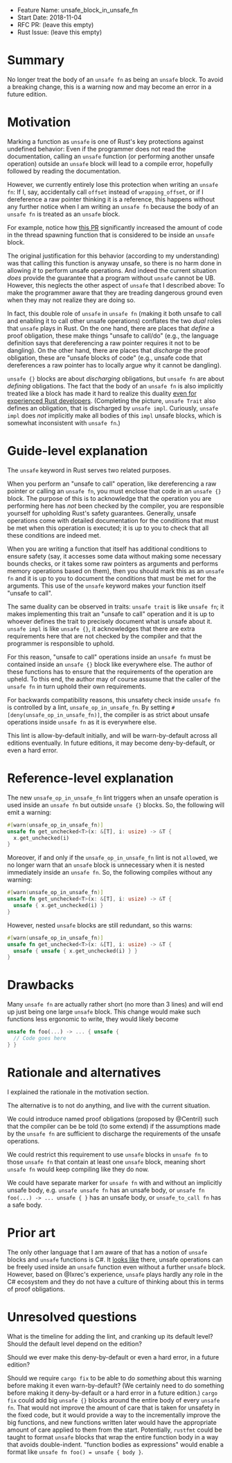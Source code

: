- Feature Name: unsafe_block_in_unsafe_fn
- Start Date: 2018-11-04
- RFC PR: (leave this empty)
- Rust Issue: (leave this empty)

# Summary
[summary]: #summary

No longer treat the body of an `unsafe fn` as being an `unsafe` block.  To avoid
a breaking change, this is a warning now and may become an error in a future
edition.

# Motivation
[motivation]: #motivation

Marking a function as `unsafe` is one of Rust's key protections against
undefined behavior: Even if the programmer does not read the documentation,
calling an `unsafe` function (or performing another unsafe operation) outside an
`unsafe` block will lead to a compile error, hopefully followed by reading the
documentation.

However, we currently entirely lose this protection when writing an `unsafe fn`:
If I, say, accidentally call `offset` instead of `wrapping_offset`, or if I
dereference a raw pointer thinking it is a reference, this happens without any
further notice when I am writing an `unsafe fn` because the body of an `unsafe
fn` is treated as an `unsafe` block.

For example, notice how
[this PR](https://github.com/rust-lang/rust/pull/55043/files) significantly
increased the amount of code in the thread spawning function that is considered
to be inside an `unsafe` block.

The original justification for this behavior (according to my understanding) was
that calling this function is anyway unsafe, so there is no harm done in
allowing *it* to perform unsafe operations.  And indeed the current situation
*does* provide the guarantee that a program without `unsafe` cannot be UB.
However, this neglects the other aspect of `unsafe` that I described above: To
make the programmer aware that they are treading dangerous ground even when they
may not realize they are doing so.

In fact, this double role of `unsafe` in `unsafe fn` (making it both unsafe to
call and enabling it to call other unsafe operations) conflates the two *dual*
roles that `unsafe` plays in Rust.  On the one hand, there are places that
*define* a proof obligation, these make things "unsafe to call/do" (e.g., the
language definition says that dereferencing a raw pointer requires it not to be
dangling).  On the other hand, there are places that *discharge* the proof
obligation, these are "unsafe blocks of code" (e.g., unsafe code that
dereferences a raw pointer has to locally argue why it cannot be dangling).

`unsafe {}` blocks are about *discharging* obligations, but `unsafe fn` are
about *defining* obligations.  The fact that the body of an `unsafe fn` is also
implicitly treated like a block has made it hard to realize this duality
[even for experienced Rust developers][unsafe-dual].  (Completing the picture,
`unsafe Trait` also defines an obligation, that is discharged by `unsafe impl`.
Curiously, `unsafe impl` does *not* implicitly make all bodies of this `impl`
unsafe blocks, which is somewhat inconsistent with `unsafe fn`.)

[unsafe-dual]: https://github.com/rust-lang/rfcs/pull/2585#issuecomment-577852430

# Guide-level explanation
[guide-level-explanation]: #guide-level-explanation

The `unsafe` keyword in Rust serves two related purposes.

When you perform an "unsafe to call" operation, like dereferencing a raw pointer
or calling an `unsafe fn`, you must enclose that code in an `unsafe {}` block.
The purpose of this is to acknowledge that the operation you are performing here
has *not* been checked by the compiler, you are responsible yourself for
upholding Rust's safety guarantees.  Generally, unsafe operations come with
detailed documentation for the conditions that must be met when this operation
is executed; it is up to you to check that all these conditions are indeed met.

When you are writing a function that itself has additional conditions to ensure
safety (say, it accesses some data without making some necessary bounds checks,
or it takes some raw pointers as arguments and performs memory operations based
on them), then you should mark this as an `unsafe fn` and it is up to you to
document the conditions that must be met for the arguments.  This use of the
`unsafe` keyword makes your function itself "unsafe to call".

The same duality can be observed in traits: `unsafe trait` is like `unsafe fn`;
it makes implementing this trait an "unsafe to call" operation and it is up to
whoever defines the trait to precisely document what is unsafe about it.
`unsafe impl` is like `unsafe {}`, it acknowledges that there are extra
requirements here that are not checked by the compiler and that the programmer
is responsible to uphold.

For this reason, "unsafe to call" operations inside an `unsafe fn` must be
contained inside an `unsafe {}` block like everywhere else.  The author of these
functions has to ensure that the requirements of the operation are upheld.  To
this end, the author may of course assume that the caller of the `unsafe fn` in
turn uphold their own requirements.

For backwards compatibility reasons, this unsafety check inside `unsafe fn` is
controlled by a lint, `unsafe_op_in_unsafe_fn`.  By setting
`#[deny(unsafe_op_in_unsafe_fn)]`, the compiler is as strict about unsafe
operations inside `unsafe fn` as it is everywhere else.

This lint is allow-by-default initially, and will be warn-by-default across all
editions eventually.  In future editions, it may become deny-by-default, or even
a hard error.

# Reference-level explanation
[reference-level-explanation]: #reference-level-explanation

The new `unsafe_op_in_unsafe_fn` lint triggers when an unsafe operation is used
inside an `unsafe fn` but outside `unsafe {}` blocks.  So, the following will
emit a warning:

```rust
#[warn(unsafe_op_in_unsafe_fn)]
unsafe fn get_unchecked<T>(x: &[T], i: usize) -> &T {
  x.get_unchecked(i)
}
```

Moreover, if and only if the `unsafe_op_in_unsafe_fn` lint is not `allow`ed, we
no longer warn that an `unsafe` block is unnecessary when it is nested
immediately inside an `unsafe fn`.  So, the following compiles without any
warning:

```rust
#[warn(unsafe_op_in_unsafe_fn)]
unsafe fn get_unchecked<T>(x: &[T], i: usize) -> &T {
  unsafe { x.get_unchecked(i) }
}
```

However, nested `unsafe` blocks are still redundant, so this warns:

```rust
#[warn(unsafe_op_in_unsafe_fn)]
unsafe fn get_unchecked<T>(x: &[T], i: usize) -> &T {
  unsafe { unsafe { x.get_unchecked(i) } }
}
```

# Drawbacks
[drawbacks]: #drawbacks

Many `unsafe fn` are actually rather short (no more than 3 lines) and will end
up just being one large `unsafe` block.  This change would make such functions
less ergonomic to write, they would likely become

```rust
unsafe fn foo(...) -> ... { unsafe {
  // Code goes here
} }
```

# Rationale and alternatives
[rationale-and-alternatives]: #rationale-and-alternatives

I explained the rationale in the motivation section.

The alternative is to not do anything, and live with the current situation.

We could introduce named proof obligations (proposed by @Centril) such that the
compiler can be be told (to some extend) if the assumptions made by the `unsafe
fn` are sufficient to discharge the requirements of the unsafe operations.

We could restrict this requirement to use `unsafe` blocks in `unsafe fn` to
those `unsafe fn` that contain at least one `unsafe` block, meaning short
`unsafe fn` would keep compiling like they do now.

We could have separate marker for `unsafe fn` with and without an implicitly
unsafe body, e.g. `unsafe unsafe fn` has an unsafe body, or `unsafe fn foo(...)
-> ... unsafe { }` has an unsafe body, or `unsafe_to_call fn` has a safe body.

# Prior art
[prior-art]: #prior-art

The only other language that I am aware of that has a notion of `unsafe` blocks
and `unsafe` functions is C#.  It
[looks like](https://docs.microsoft.com/en-us/dotnet/csharp/language-reference/keywords/unsafe)
there, unsafe operations can be freely used inside an `unsafe` function even
without a further `unsafe` block.  However, based on @Ixrec's experience,
`unsafe` plays hardly any role in the C# ecosystem and they do not have a
culture of thinking about this in terms of proof obligations.

# Unresolved questions
[unresolved-questions]: #unresolved-questions

What is the timeline for adding the lint, and cranking up its default level?
Should the default level depend on the edition?

Should we ever make this deny-by-default or even a hard error, in a future
edition?

Should we require `cargo fix` to be able to do *something* about this warning
before making it even warn-by-default?  (We certainly need to do something
before making it deny-by-default or a hard error in a future edition.)  `cargo
fix` could add big `unsafe {}` blocks around the entire body of every `unsafe
fn`.  That would not improve the amount of care that is taken for unsafety in
the fixed code, but it would provide a way to the incrementally improve the big
functions, and new functions written later would have the appropriate amount of
care applied to them from the start.  Potentially, `rustfmt` could be taught to
format `unsafe` blocks that wrap the entire function body in a way that avoids
double-indent.  "function bodies as expressions" would enable a format like
`unsafe fn foo() = unsafe { body }`.
